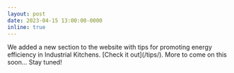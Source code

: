 ```yaml
---
layout: post
date: 2023-04-15 13:00:00-0000
inline: true
---
```

<div class='specialParagraph' markdown='1'>
We added a new section to the website with tips for promoting energy efficiency in Industrial Kitchens. [Check it out](/tips/). More to come on this soon... Stay tuned!
</div>
